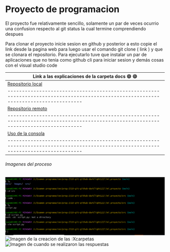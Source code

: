 # Proyecto de programacion 
El proyecto fue relativamente sencillo, solamente un par de veces ocurrio una confusion respecto al git status la cual termine comprendiendo despues

 Para clonar el proyecto inicie sesion en github y posterior a esto copie el link desde la pagina web para luego usar el comando git clone ( link ) y que se clonara el repositorio.
 Para ejecutarlo tuve que instalar un par de aplicaciones que no tenia como github cli para iniciar sesion y demás cosas con el visual studio code

| Link a las explicaciones de la carpeta docs :smile: :smile: 
|------------------------------------------------------------------------------------------------------------------------------------|
| [Repositorio local](https://github.com/hacUPB/prog-2510-git-github-darklight1227/blob/main/mi_proyecto/docs/repositorio_local.md)  | 
|------------------------------------------------------------------------------------------------------------------------------------| 
| [Repositorio remoto](https://github.com/hacUPB/prog-2510-git-github-darklight1227/blob/main/mi_proyecto/docs/repositorio_remoto.md)| 
|------------------------------------------------------------------------------------------------------------------------------------| 
| [Uso de la consola](https://github.com/hacUPB/prog-2510-git-github-darklight1227/blob/main/mi_proyecto/docs/uso_consola.md)        |
|------------------------------------------------------------------------------------------------------------------------------------|

###### Imagenes del proceso

![Imagen de la creacion del archivo py](./images/creacion_python.PNG)
![Imagen de la creacion de las :Xcarpetas]("https://github.com/hacUPB/prog-2510-git-github-darklight1227/blob/main/mi_proyecto/images/carpetas.jpg")
![Imagen de cuando se realizaron las respuestas]("https://github.com/hacUPB/prog-2510-git-github-darklight1227/blob/main/mi_proyecto/images/respuestas.jpg")

